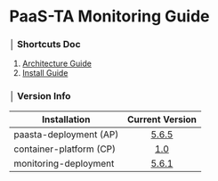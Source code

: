 # PaaS-TA Monitoring Guide


### │ Shortcuts Doc
1. [Architecture Guide](architecture/PAAS-TA_MONITORING_ARCHITECTURE.md)
2. [Install Guide](install/PAAS-TA_MONITORING_INSTALL_GUIDE.md)


### │ Version Info
| Installation            | Current Version                                                                                                                                                  |
| ----------------------- | :--------------------------------------------------------------------------------------------------------------------------------------------------------------: |
| paasta-deployment (AP)  | [5.6.5](https://github.com/PaaS-TA/paasta-deployment/tree/v5.6.5)                                                                                        |
| container-platform (CP) | [1.0](https://github.com/PaaS-TA/paas-ta-container-platform/blob/master/install-guide/standalone/paas-ta-container-platform-standalone-deployment-guide-v1.0.md) |
| monitoring-deployment   | [5.6.1](https://github.com/PaaS-TA/monitoring-deployment/tree/v5.6.1)                                                                                    |
